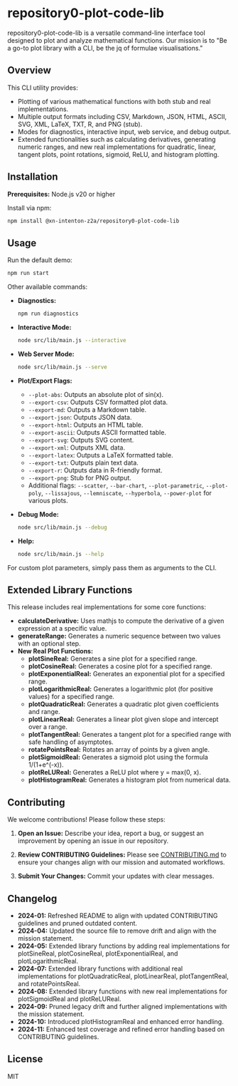# repository0-plot-code-lib

repository0-plot-code-lib is a versatile command-line interface tool designed to plot and analyze mathematical functions.
Our mission is to "Be a go-to plot library with a CLI, be the jq of formulae visualisations." 

## Overview

This CLI utility provides:

- Plotting of various mathematical functions with both stub and real implementations.
- Multiple output formats including CSV, Markdown, JSON, HTML, ASCII, SVG, XML, LaTeX, TXT, R, and PNG (stub).
- Modes for diagnostics, interactive input, web service, and debug output.
- Extended functionalities such as calculating derivatives, generating numeric ranges, and new real implementations for quadratic, linear, tangent plots, point rotations, sigmoid, ReLU, and histogram plotting.

## Installation

**Prerequisites:** Node.js v20 or higher

Install via npm:

```bash
npm install @xn-intenton-z2a/repository0-plot-code-lib
```

## Usage

Run the default demo:

```bash
npm run start
```

Other available commands:

- **Diagnostics:**
  ```bash
  npm run diagnostics
  ```

- **Interactive Mode:**
  ```bash
  node src/lib/main.js --interactive
  ```

- **Web Server Mode:**
  ```bash
  node src/lib/main.js --serve
  ```

- **Plot/Export Flags:**
  - `--plot-abs`: Outputs an absolute plot of sin(x).
  - `--export-csv`: Outputs CSV formatted plot data.
  - `--export-md`: Outputs a Markdown table.
  - `--export-json`: Outputs JSON data.
  - `--export-html`: Outputs an HTML table.
  - `--export-ascii`: Outputs ASCII formatted table.
  - `--export-svg`: Outputs SVG content.
  - `--export-xml`: Outputs XML data.
  - `--export-latex`: Outputs a LaTeX formatted table.
  - `--export-txt`: Outputs plain text data.
  - `--export-r`: Outputs data in R-friendly format.
  - `--export-png`: Stub for PNG output.
  - Additional flags: `--scatter`, `--bar-chart`, `--plot-parametric`, `--plot-poly`, `--lissajous`, `--lemniscate`, `--hyperbola`, `--power-plot` for various plots.

- **Debug Mode:**
  ```bash
  node src/lib/main.js --debug
  ```

- **Help:**
  ```bash
  node src/lib/main.js --help
  ```

For custom plot parameters, simply pass them as arguments to the CLI.

## Extended Library Functions

This release includes real implementations for some core functions:

- **calculateDerivative:** Uses mathjs to compute the derivative of a given expression at a specific value.
- **generateRange:** Generates a numeric sequence between two values with an optional step.
- **New Real Plot Functions:**
  - **plotSineReal:** Generates a sine plot for a specified range.
  - **plotCosineReal:** Generates a cosine plot for a specified range.
  - **plotExponentialReal:** Generates an exponential plot for a specified range.
  - **plotLogarithmicReal:** Generates a logarithmic plot (for positive values) for a specified range.
  - **plotQuadraticReal:** Generates a quadratic plot given coefficients and range.
  - **plotLinearReal:** Generates a linear plot given slope and intercept over a range.
  - **plotTangentReal:** Generates a tangent plot for a specified range with safe handling of asymptotes.
  - **rotatePointsReal:** Rotates an array of points by a given angle.
  - **plotSigmoidReal:** Generates a sigmoid plot using the formula 1/(1+e^(-x)).
  - **plotReLUReal:** Generates a ReLU plot where y = max(0, x).
  - **plotHistogramReal:** Generates a histogram plot from numerical data.

## Contributing

We welcome contributions! Please follow these steps:

1. **Open an Issue:**
   Describe your idea, report a bug, or suggest an improvement by opening an issue in our repository.

2. **Review CONTRIBUTING Guidelines:**
   Please see [CONTRIBUTING.md](./CONTRIBUTING.md) to ensure your changes align with our mission and automated workflows.

3. **Submit Your Changes:**
   Commit your updates with clear messages.

## Changelog

- **2024-01:** Refreshed README to align with updated CONTRIBUTING guidelines and pruned outdated content.
- **2024-04:** Updated the source file to remove drift and align with the mission statement.
- **2024-05:** Extended library functions by adding real implementations for plotSineReal, plotCosineReal, plotExponentialReal, and plotLogarithmicReal.
- **2024-07:** Extended library functions with additional real implementations for plotQuadraticReal, plotLinearReal, plotTangentReal, and rotatePointsReal.
- **2024-08:** Extended library functions with new real implementations for plotSigmoidReal and plotReLUReal.
- **2024-09:** Pruned legacy drift and further aligned implementations with the mission statement.
- **2024-10:** Introduced plotHistogramReal and enhanced error handling.
- **2024-11:** Enhanced test coverage and refined error handling based on CONTRIBUTING guidelines.

## License

MIT
